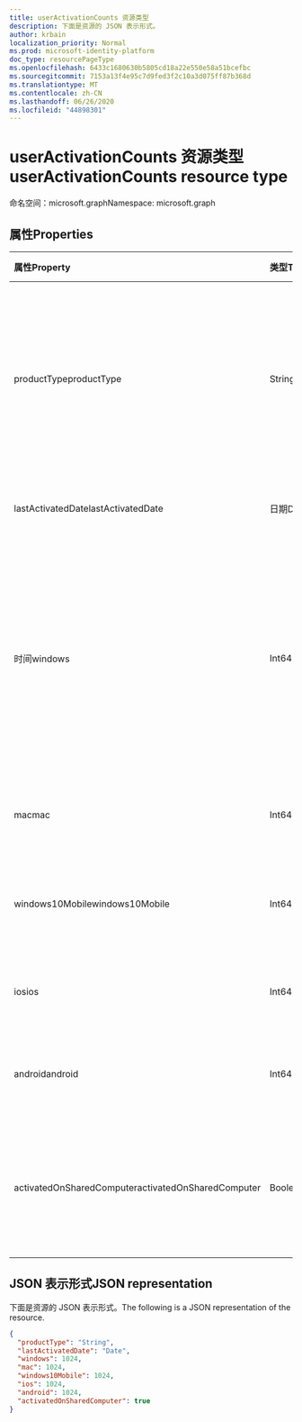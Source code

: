 ```yaml
---
title: userActivationCounts 资源类型
description: 下面是资源的 JSON 表示形式。
author: krbain
localization_priority: Normal
ms.prod: microsoft-identity-platform
doc_type: resourcePageType
ms.openlocfilehash: 6433c1680630b5805cd18a22e550e58a51bcefbc
ms.sourcegitcommit: 7153a13f4e95c7d9fed3f2c10a3d075ff87b368d
ms.translationtype: MT
ms.contentlocale: zh-CN
ms.lasthandoff: 06/26/2020
ms.locfileid: "44898301"
---
```

# <a name="useractivationcounts-resource-type"></a><span data-ttu-id="96b1a-103">userActivationCounts 资源类型</span><span class="sxs-lookup"><span data-stu-id="96b1a-103">userActivationCounts resource type</span></span>

<span data-ttu-id="96b1a-104">命名空间：microsoft.graph</span><span class="sxs-lookup"><span data-stu-id="96b1a-104">Namespace: microsoft.graph</span></span>

## <a name="properties"></a><span data-ttu-id="96b1a-105">属性</span><span class="sxs-lookup"><span data-stu-id="96b1a-105">Properties</span></span>

| <span data-ttu-id="96b1a-106">属性</span><span class="sxs-lookup"><span data-stu-id="96b1a-106">Property</span></span>          | <span data-ttu-id="96b1a-107">类型</span><span class="sxs-lookup"><span data-stu-id="96b1a-107">Type</span></span>   | <span data-ttu-id="96b1a-108">说明</span><span class="sxs-lookup"><span data-stu-id="96b1a-108">Description</span></span>                              |
| :---------------- | :----- | ---------------------------------------- |
| <span data-ttu-id="96b1a-109">productType</span><span class="sxs-lookup"><span data-stu-id="96b1a-109">productType</span></span>       | <span data-ttu-id="96b1a-110">String</span><span class="sxs-lookup"><span data-stu-id="96b1a-110">String</span></span> | <span data-ttu-id="96b1a-111">产品类型，如 "Microsoft 365 专业增强版" 或 "Project Client"。</span><span class="sxs-lookup"><span data-stu-id="96b1a-111">The product type, such as "Microsoft 365 ProPlus"or "Project Client".</span></span> |
| <span data-ttu-id="96b1a-112">lastActivatedDate</span><span class="sxs-lookup"><span data-stu-id="96b1a-112">lastActivatedDate</span></span> | <span data-ttu-id="96b1a-113">日期</span><span class="sxs-lookup"><span data-stu-id="96b1a-113">Date</span></span>   | <span data-ttu-id="96b1a-114">最新激活的日期。</span><span class="sxs-lookup"><span data-stu-id="96b1a-114">The date of the latest activation.</span></span>       |
| <span data-ttu-id="96b1a-115">时间</span><span class="sxs-lookup"><span data-stu-id="96b1a-115">windows</span></span>           | <span data-ttu-id="96b1a-116">Int64</span><span class="sxs-lookup"><span data-stu-id="96b1a-116">Int64</span></span>  | <span data-ttu-id="96b1a-117">Windows 上的激活计数。</span><span class="sxs-lookup"><span data-stu-id="96b1a-117">The activation count on Windows.</span></span> <span data-ttu-id="96b1a-118">此数字包括任何 Windows 计算机上的每次激活。</span><span class="sxs-lookup"><span data-stu-id="96b1a-118">This number includes every activation on any Windows computer.</span></span> |
| <span data-ttu-id="96b1a-119">mac</span><span class="sxs-lookup"><span data-stu-id="96b1a-119">mac</span></span>               | <span data-ttu-id="96b1a-120">Int64</span><span class="sxs-lookup"><span data-stu-id="96b1a-120">Int64</span></span>  | <span data-ttu-id="96b1a-121">Mac OS 上的激活计数。</span><span class="sxs-lookup"><span data-stu-id="96b1a-121">The activation count on Mac OS.</span></span>          |
| <span data-ttu-id="96b1a-122">windows10Mobile</span><span class="sxs-lookup"><span data-stu-id="96b1a-122">windows10Mobile</span></span>   | <span data-ttu-id="96b1a-123">Int64</span><span class="sxs-lookup"><span data-stu-id="96b1a-123">Int64</span></span>  | <span data-ttu-id="96b1a-124">Windows 10 移动版上的激活计数。</span><span class="sxs-lookup"><span data-stu-id="96b1a-124">The activation count on Windows 10 mobile.</span></span> |
| <span data-ttu-id="96b1a-125">ios</span><span class="sxs-lookup"><span data-stu-id="96b1a-125">ios</span></span>               | <span data-ttu-id="96b1a-126">Int64</span><span class="sxs-lookup"><span data-stu-id="96b1a-126">Int64</span></span>  | <span data-ttu-id="96b1a-127">IOS 上的激活计数。</span><span class="sxs-lookup"><span data-stu-id="96b1a-127">The activation count on iOS.</span></span>             |
| <span data-ttu-id="96b1a-128">android</span><span class="sxs-lookup"><span data-stu-id="96b1a-128">android</span></span>           | <span data-ttu-id="96b1a-129">Int64</span><span class="sxs-lookup"><span data-stu-id="96b1a-129">Int64</span></span>  | <span data-ttu-id="96b1a-130">Android 设备上的激活计数。</span><span class="sxs-lookup"><span data-stu-id="96b1a-130">The activation count on an Android device.</span></span>  |
| <span data-ttu-id="96b1a-131">activatedOnSharedComputer</span><span class="sxs-lookup"><span data-stu-id="96b1a-131">activatedOnSharedComputer</span></span>   | <span data-ttu-id="96b1a-132">Boolean</span><span class="sxs-lookup"><span data-stu-id="96b1a-132">Boolean</span></span> | <span data-ttu-id="96b1a-133">如此如果用户之前在共享计算机上使用过该产品。</span><span class="sxs-lookup"><span data-stu-id="96b1a-133">True if the user used the product on a shared computer before.</span></span> |

## <a name="json-representation"></a><span data-ttu-id="96b1a-134">JSON 表示形式</span><span class="sxs-lookup"><span data-stu-id="96b1a-134">JSON representation</span></span>

<span data-ttu-id="96b1a-135">下面是资源的 JSON 表示形式。</span><span class="sxs-lookup"><span data-stu-id="96b1a-135">The following is a JSON representation of the resource.</span></span>

<!-- {
  "blockType": "resource",
  "@odata.type": "microsoft.graph.userActivationCounts"
} -->

```json
{
  "productType": "String", 
  "lastActivatedDate": "Date", 
  "windows": 1024, 
  "mac": 1024, 
  "windows10Mobile": 1024, 
  "ios": 1024, 
  "android": 1024,
  "activatedOnSharedComputer": true 
}
```
